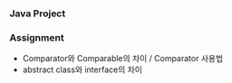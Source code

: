 ### Java Project

### Assignment

- Comparator와 Comparable의 차이 / Comparator 사용법
- abstract class와 interface의 차이